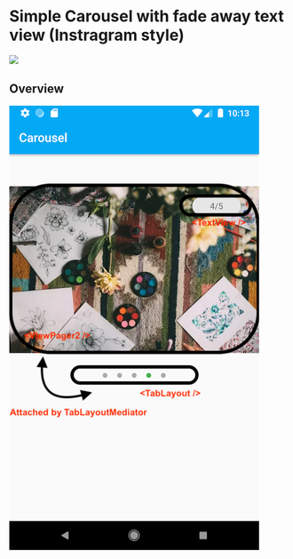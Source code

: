 # Simple Carousel with fade away text view (Instragram style)
![](carousel.gif)

## Overview
![](screenshot.png)





